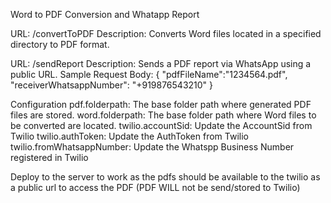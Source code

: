 Word to PDF Conversion and Whatapp Report

URL: /convertToPDF
Description: Converts Word files located in a specified directory to PDF format.

URL: /sendReport
Description: Sends a PDF report via WhatsApp using a public URL.
Sample Request Body:
{
    "pdfFileName":"1234564.pdf",
    "receiverWhatsappNumber": "+919876543210"
}

Configuration
pdf.folderpath: The base folder path where generated PDF files are stored.
word.folderpath: The base folder path where Word files to be converted are located.
twilio.accountSid: Update the AccountSid from Twilio 
twilio.authToken: Update the AuthToken from Twilio
twilio.fromWhatsappNumber: Update the Whatspp Business Number registered in Twilio

Deploy to the server to work as the pdfs should be available to the twilio as a public url to access the PDF
(PDF WILL not be send/stored to Twilio)